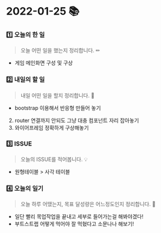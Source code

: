 # 2022-01-25 📚

### 1️⃣ 오늘의 한 일 

> 오늘 어떤 일을 했는지 정리합니다. ✏

- 게임 메인화면 구성 및 구상

  




### 2️⃣ 내일의 할 일

> 내일 어떤 일을 할지 정리합니다. 🌟

- bootstrap 이용해서 반응형 만들어 놓기
2. router 연결까지 안되도 그냥 대충 컴포넌트 자리 잡아놓기
3. 와이어프레임 정확하게 구상해놓기




### 3️⃣ ISSUE

> 오늘의 ISSUE를 적어봅니다. 💡

- 원형테이블 > 사각 테이블




### 4️⃣ 오늘의 일기

> 오늘 하루 어땠는지, 목표 달성량은 어느정도인지 정리합니다. 🎯

- 일단 빨리 목업작업을 끝내고 세부로 들어가는걸 해봐야겠다!
- 부트스트랩 어떻게 먹어야 잘 먹혔다고 소문나나 해보기!

